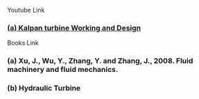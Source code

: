 Youtube Link
### <a href="https://youtu.be/0p03UTgpnDU?si=vGCQ5NkCsVFki2N6">  (a) Kalpan turbine Working and Design</a>
Books Link
### (a) Xu, J., Wu, Y., Zhang, Y. and Zhang, J., 2008. Fluid machinery and fluid mechanics.
### (b)	Hydraulic Turbine
